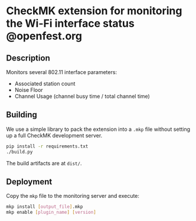 # CheckMK extension for monitoring the Wi-Fi interface status @openfest.org

## Description

Monitors several 802.11 interface parameters:

- Associated station count
- Noise Floor
- Channel Usage (channel busy time / total channel time)

## Building

We use a simple library to pack the extension into a `.mkp` file without setting up a full CheckMK development server.

```bash
pip install -r requirements.txt
./build.py
```

The build artifacts are at `dist/`.

## Deployment

Copy the `mkp` file to the monitoring server and execute:

```bash
mkp install [output_file].mkp
mkp enable [plugin_name] [version]
```

